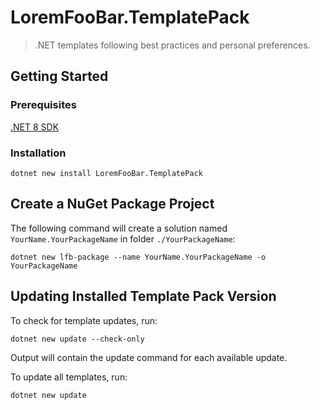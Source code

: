 # LoremFooBar.TemplatePack

> .NET templates following best practices and personal preferences.

## Getting Started

### Prerequisites

[.NET 8 SDK](https://dotnet.microsoft.com/en-us/download/dotnet/8.0)

### Installation

```shell
dotnet new install LoremFooBar.TemplatePack
```

## Create a NuGet Package Project

The following command will create a solution named `YourName.YourPackageName` 
in folder `./YourPackageName`:

```shell
dotnet new lfb-package --name YourName.YourPackageName -o YourPackageName
```

[//]: # (## Implement Missing Functionality In Created Project)

[//]: # ()
[//]: # (Some functionality needs to be completed/implemented by you. In the created)

[//]: # (project search for `// TODO` comments and `NotImplementedException`s, or find)

[//]: # (the TODO view in your IDE.)

## Updating Installed Template Pack Version

To check for template updates, run:

```shell
dotnet new update --check-only
```

Output will contain the update command for each available update.

To update all templates, run:

```shell
dotnet new update
```
